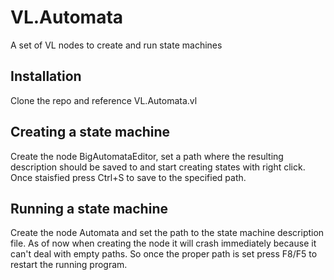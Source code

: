 # VL.Automata
A set of VL nodes to create and run state machines

## Installation
Clone the repo and reference VL.Automata.vl

## Creating a state machine
Create the node BigAutomataEditor, set a path where the resulting description should be saved to and start creating states with right click. Once staisfied press Ctrl+S to save to the specified path.

## Running a state machine
Create the node Automata and set the path to the state machine description file. As of now when creating the node it will crash immediately because it can't deal with empty paths. So once the proper path is set press F8/F5 to restart the running program.
